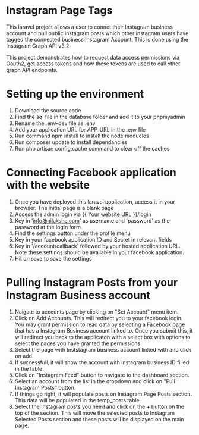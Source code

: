 # Instagram Page Tags

This laravel project allows a user to connet their Instagram business account and pull public instagram posts which other instagram users have tagged the connected business Instagram Account. This is done using the Instagram Graph API v3.2.

This project demonstrates how to request data access permissions via Oauth2, get access tokens and how these tokens are used to call other graph API endpoints.

# Setting up the environment

1. Download the source code
2. Find the sql file in the database folder and add it to your phpmyadmin
3. Rename the .env-dev file as .env
4. Add your application URL for APP_URL in the .env file
5. Run command npm install to install the node modueles
6. Run composer update to install dependancies 
7. Run php artisan config:cache command to clear off the caches

# Connecting Facebook application with the website 

1. Once you have deployed this laravel application, access it in your browser. The initial page is a blank page
2. Access the admin login via {{ Your website URL }}/login
3. Key in 'info@nilaksha.com' as username and 'password' as the password at the login form.
4. Find the settings button under the profile menu
5. Key in your facebook application ID and Secret in relevant fields
6. Key in '/account/callback' followed by your hosted application URL. Note these settings should be available in your facebook            application.
7. Hit on save to save the settings

# Pulling Instagram Posts from your Instagram Business account 

1. Naigate to accounts page by clicking on "Set Account" menu item.
2. Click on Add Accounts. This will redirect you to your facebook login. You may grant permission to read data by selecting a Facebook     page that has a Instagram Business account linked to. Once you submit this, it will redirect you back to the applicaton with a          select box with options to select the pages you have granted the permissions. 
3. Select the page with Inststagram business account linked with and click on add.
4. If successfull, it will show the account with instagram business ID filled in the table.
5. Click on "Instagram Feed" button to navigate to the dashboard section.
6. Select an account from the list in the dropdown and click on "Pull Instagram Posts" button.
7. If things go right, it will populate posts on Instagram Page Posts section. This data will be populated in the temp_posts table
8. Select the Instagram posts you need and click on the + button on the top of the section. This will move the selected posts to           Instagram Selected Posts section and these posts will be displayed on the main page.


